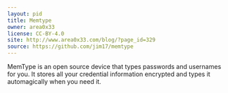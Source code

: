 ```yaml
---
layout: pid
title: Memtype
owner: area0x33
license: CC-BY-4.0 
site: http://www.area0x33.com/blog/?page_id=329
source: https://github.com/jim17/memtype
---
```

MemType is an open source device that types passwords and usernames for you. It stores all your credential information encrypted and types it automagically when you need it.
